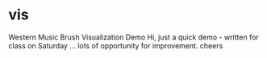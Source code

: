 # vis
Western Music Brush Visualization Demo
Hi, just a quick demo - written for class on Saturday ... lots of opportunity for improvement.  cheers
